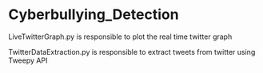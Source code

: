 # Cyberbullying_Detection

LiveTwitterGraph.py is responsible to plot the real time twitter graph

TwitterDataExtraction.py is responsible to extract tweets from twitter using Tweepy API


